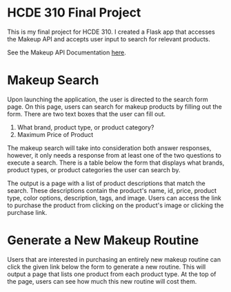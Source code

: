 # HCDE 310 Final Project
This is my final project for HCDE 310. I created a Flask app that accesses the Makeup API
and accepts user input to search for relevant products.

See the Makeup API Documentation [here](http://makeup-api.herokuapp.com/).

# Makeup Search
Upon launching the application, the user is directed to the search form page. On this page,
users can search for makeup products by filling out the form. There are two text boxes
that the user can fill out. 

1. What brand, product type, or product category?
2. Maximum Price of Product

The makeup search will take into consideration both answer responses, however, it only needs
a response from at least one of the two questions to execute a search. There is a table below
the form that displays what brands, product types, or product categories the user can search by.

The output is a page with a list of product descriptions that match the search. These descriptions
contain the product's name, id, price, product type, color options, description, tags, and image.
Users can access the link to purchase the product from clicking on the product's image or clicking
the purchase link.

# Generate a New Makeup Routine
Users that are interested in purchasing an entirely new makeup routine can click the given link
below the form to generate a new routine. This will output a page that lists one product from each
product type. At the top of the page, users can see how much this new routine will cost them.
